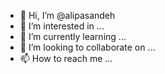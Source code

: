 - 👋 Hi, I’m @alipasandeh
- 👀 I’m interested in ...
- 🌱 I’m currently learning ...
- 💞️ I’m looking to collaborate on ...
- 📫 How to reach me ...

<!---
alipasandeh/alipasandeh is a ✨ special ✨ repository because its `README.md` (this file) appears on your GitHub profile.
You can click the Preview link to take a look at your changes.
--->
